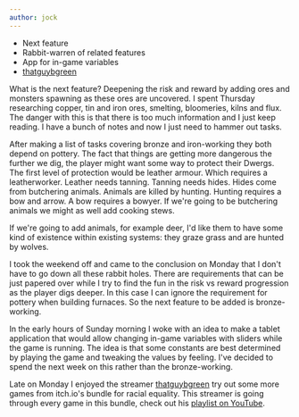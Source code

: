 ```yaml
---
author: jock
---
```

* Next feature
* Rabbit-warren of related features
* App for in-game variables
* [thatguybgreen](https://www.twitch.tv/thatguybgreen)

What is the next feature? Deepening the risk and reward by adding ores and monsters spawning as these ores are uncovered. I spent Thursday researching copper, tin and iron ores, smelting, bloomeries, kilns and flux. The danger with this is that there is too much information and I just keep reading. I have a bunch of notes and now I just need to hammer out tasks. 

After making a list of tasks covering bronze and iron-working they both depend on pottery. The fact that things are getting more dangerous the further we dig, the player might want some way to protect their Dwergs. The first level of protection would be leather armour. Which requires a leatherworker. Leather needs tanning. Tanning needs hides. Hides come from butchering animals. Animals are killed by hunting. Hunting requires a bow and arrow. A bow requires a bowyer. If we're going to be butchering animals we might as well add cooking stews.

If we're going to add animals, for example deer, I'd like them to have some kind of existence within existing systems: they graze grass and are hunted by wolves.

I took the weekend off and came to the conclusion on Monday that I don't have to go down all these rabbit holes. There are requirements that can be just papered over while I try to find the fun in the risk vs reward progression as the player digs deeper. In this case I can ignore the requirement for pottery when building furnaces. So the next feature to be added is bronze-working.

In the early hours of Sunday morning I woke with an idea to make a tablet application that would allow changing in-game variables with sliders while the game is running. The idea is that some constants are best determined by playing the game and tweaking the values by feeling. I've decided to spend the next week on this rather than the bronze-working.

Late on Monday I enjoyed the streamer [thatguybgreen](https://www.twitch.tv/thatguybgreen) try out some more games from itch.io's bundle for racial equality. This streamer is going through every game in this bundle, check out his [playlist on YouTube](https://www.youtube.com/playlist?list=PLLbnc3fK78bMEMzTNNAqCWbt_RUI39VoB).
